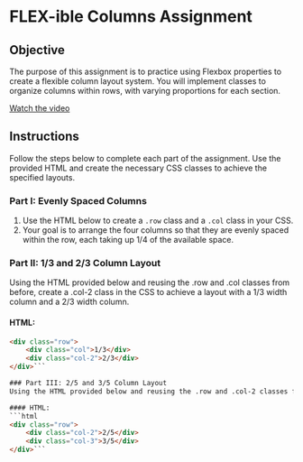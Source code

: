 # FLEX-ible Columns Assignment

## Objective 
The purpose of this assignment is to practice using Flexbox properties to create a flexible column layout system. You will implement classes to organize columns within rows, with varying proportions for each section.

[Watch the video](columns.mp4)

## Instructions
Follow the steps below to complete each part of the assignment. Use the provided HTML and create the necessary CSS classes to achieve the specified layouts.

### Part I: Evenly Spaced Columns
1. Use the HTML below to create a `.row` class and a `.col` class in your CSS.
2. Your goal is to arrange the four columns so that they are evenly spaced within the row, each taking up 1/4 of the available space.



### Part II: 1/3 and 2/3 Column Layout
Using the HTML provided below and reusing the .row and .col classes from before, create a .col-2 class in the CSS to achieve a layout with a 1/3 width column and a 2/3 width column.

#### HTML:
```html
<div class="row">
    <div class="col">1/3</div> 
    <div class="col-2">2/3</div>
</div>```

### Part III: 2/5 and 3/5 Column Layout
Using the HTML provided below and reusing the .row and .col-2 classes from before, create a .col-3 class in the CSS to achieve a layout with a 2/5 width column and a 3/5 width column.

#### HTML:
```html
<div class="row">
    <div class="col-2">2/5</div>
    <div class="col-3">3/5</div>
</div>```

